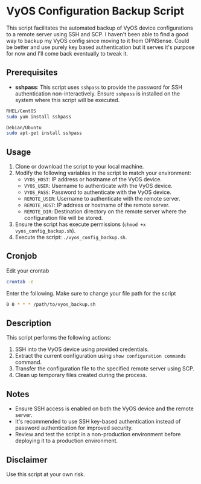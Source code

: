 # VyOS Configuration Backup Script

This script facilitates the automated backup of VyOS device configurations to a remote server using SSH and SCP. I haven't been able to find a good way to backup my VyOS config since moving to it from OPNSense. Could be better and use purely key based authentication but it serves it's purpose for now and I'll come back eventually to tweak it.

## Prerequisites

- **sshpass**: This script uses `sshpass` to provide the password for SSH authentication non-interactively. Ensure `sshpass` is installed on the system where this script will be executed.

```bash
RHEL/CentOS
sudo yum install sshpass

Debian/Ubuntu
sudo apt-get install sshpass
```

## Usage

1. Clone or download the script to your local machine.
2. Modify the following variables in the script to match your environment:
   - `VYOS_HOST`: IP address or hostname of the VyOS device.
   - `VYOS_USER`: Username to authenticate with the VyOS device.
   - `VYOS_PASS`: Password to authenticate with the VyOS device.
   - `REMOTE_USER`: Username to authenticate with the remote server.
   - `REMOTE_HOST`: IP address or hostname of the remote server.
   - `REMOTE_DIR`: Destination directory on the remote server where the configuration file will be stored.
3. Ensure the script has execute permissions (`chmod +x vyos_config_backup.sh`).
4. Execute the script: `./vyos_config_backup.sh`.

## Cronjob

Edit your crontab

```bash
crontab -e
```
Enter the following. Make sure to change your file path for the script

``` bash
0 0 * * * /path/to/vyos_backup.sh
```

## Description

This script performs the following actions:

1. SSH into the VyOS device using provided credentials.
2. Extract the current configuration using `show configuration commands` command.
3. Transfer the configuration file to the specified remote server using SCP.
4. Clean up temporary files created during the process.

## Notes

- Ensure SSH access is enabled on both the VyOS device and the remote server.
- It's recommended to use SSH key-based authentication instead of password authentication for improved security.
- Review and test the script in a non-production environment before deploying it to a production environment.

## Disclaimer

Use this script at your own risk.
